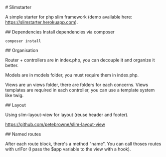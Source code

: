 # Slimstarter

A simple starter for php slim framework (demo available here: https://slimstarter.herokuapp.com).

## Dependencies
Install dependencies via composer
  
    composer install
    
## Organisation

Router + controllers are in index.php, you can decouple it and organize it better.

Models are in models folder, you must require them in index.php.

Views are un views folder, there are folders for each concerns. Views templates are required in each controller, you can use a template system like twig.

## Layout

Using slim-layout-view for layout (reuse header and footer).

https://github.com/petebrowne/slim-layout-view

## Named routes

After each route block, there's a method "name". You can call thoses routes with urlFor (I pass the $app variable to the view with a hook). 